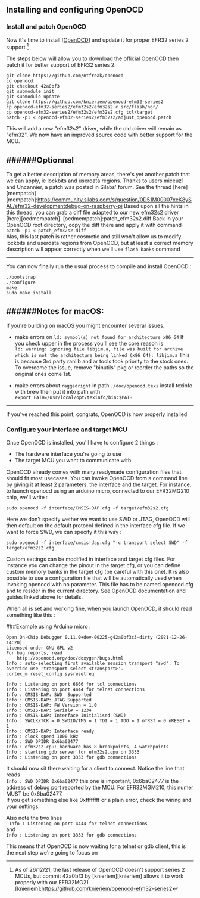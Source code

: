 ## <a>Installing and configuring OpenOCD</a>
### Install and patch OpenOCD
Now it's time to install [[OpenOCD](https://openocd.org)] and update it for proper EFR32 series 2 support.[^1]

[^1]: As of 26/12/21, the last release of OpenOCD doesn't support series 2 MCUs, but commit 42a0bf3 by [knieriem][knieriem] allows it to work properly with our EFR32MG21
[knieriem]:https://github.com/knieriem/openocd-efm32-series2

The steps below will allow you to download the official OpenOCD then patch it for better support of EFR32 series 2.  

```
git clone https://github.com/ntfreak/openocd
cd openocd
git checkout 42a0bf3
git submodule init  
git submodule update
git clone https://github.com/knieriem/openocd-efm32-series2
cp openocd-efm32-series2/efm32s2/efm32s2.c src/flash/nor/
cp openocd-efm32-series2/efm32s2/efm32s2.cfg tcl/target
patch -p1 < openocd-efm32-series2/efm32s2/adjust_openocd.patch
```
This will add a new "efm32s2" driver, while the old driver will remain as "efm32". 
We now have an improved source code with better support for the MCU.

######Optionnal
---
To get a better description of memory areas, there's yet another patch that we can apply, ie lockbits and userdata regions.
Thanks to users miceuz1 and Uncannier, a patch was posted in Silabs' forum. See the thread [here][mempatch] 
[mempatch]:https://community.silabs.com/s/question/0D51M00007xeK8ySAE/efm32-developmentdebug-on-raspberry-pi
Based upon all the hints in this thread, you can grab a diff file adapted to our new efm32s2 driver [here][ocdmempatch].
[ocdmempatch]:patch_efm32s2.diff
Back in your OpenOCD root directory, copy the diff there and apply it with command  
```patch -p1 < patch_efm32s2.diff```  
Alas, this last patch is rather cosmetic and still won't allow us to modify lockbits and userdata regions from OpenOCD, but at least a correct memory description will appear correctly when we'll use `flash banks` command

---

You can now finally run the usual process to compile and install OpenOCD : 

```
./bootstrap
./configure
make
sudo make install
```

######Notes for macOS:
---  
If you're building on macOS you might encounter several issues.

* make errors on `ld: symbol(s) not found for architecture x86_64`
If you check upper in the process you'll see the core reason is  
`ld: warning: ignoring file libjim.a, file was built for archive which is not the architecture being linked (x86_64): libjim.a`
This is because 3rd party ranlib and ar tools took priority to the stock ones.  
To overcome the issue, remove "binutils" pkg or reorder the paths so the original ones come 1st.

* make errors about `raggedright` in path `./doc/openocd.texi`
install texinfo with brew then put it into path with  
`export PATH=/usr/local/opt/texinfo/bin:$PATH`

---

If you've reached this point, congrats, OpenOCD is now properly installed

### Configure your interface and target MCU 
Once OpenOCD is installed, you'll have to configure 2 things :

* The hardware interface you're going to use
* The target MCU you want to communicate with

OpenOCD already comes with many readymade configuration files that should fit most usecases.
You can invoke OpenOCD from a command line by giving it at least 2 parameters, the interface and the target.
For instance, to launch openocd using an arduino micro, connected to our EFR32MG210 chip, we'll write :  
```
sudo openocd -f interface/CMSIS-DAP.cfg -f target/efm32s2.cfg
```
Here we don't specify wether we want to use SWD or JTAG, OpenOCD will then default on the default protocol defined in the interface cfg file.
If we want to force SWD, we can specify it this way :
```
sudo openocd -f interface/cmsis-dap.cfg "-c transport select SWD" -f target/efm32s2.cfg
```

Custom settings can be modified in interface and target cfg files.
For instance you can change the pinout in the target cfg, or you can define custom memory banks in the target cfg (be careful with this one).
It is also possible to use a configuration file that will be automatically used when invoking openocd with no parameter. This file has to be named openocd.cfg and to resider in the current directory. See OpenOCD documentation and guides linked above for details.




When all is set and working fine, when you launch OpenOCD, it should read something like this :

###Example using Arduino micro :

```
Open On-Chip Debugger 0.11.0+dev-00225-g42a0bf3c3-dirty (2021-12-26-14:20)
Licensed under GNU GPL v2
For bug reports, read
	http://openocd.org/doc/doxygen/bugs.html
Info : auto-selecting first available session transport "swd". To override use 'transport select <transport>'.
cortex_m reset_config sysresetreq

Info : Listening on port 6666 for tcl connections
Info : Listening on port 4444 for telnet connections
Info : CMSIS-DAP: SWD  Supported
Info : CMSIS-DAP: JTAG Supported
Info : CMSIS-DAP: FW Version = 1.0
Info : CMSIS-DAP: Serial# = 1234
Info : CMSIS-DAP: Interface Initialised (SWD)
Info : SWCLK/TCK = 0 SWDIO/TMS = 1 TDI = 1 TDO = 1 nTRST = 0 nRESET = 1
Info : CMSIS-DAP: Interface ready
Info : clock speed 1000 kHz
Info : SWD DPIDR 0x6ba02477
Info : efm32s2.cpu: hardware has 8 breakpoints, 4 watchpoints
Info : starting gdb server for efm32s2.cpu on 3333
Info : Listening on port 3333 for gdb connections
```
It should now sit there waiting for a client to connect.
Notice the line that reads  
`Info : SWD DPIDR 0x6ba02477`
this one is important, 0x6ba02477 is the address of debug port reported by the MCU.
For EFR32MGM210, this numer MUST be 0x6ba02477.  
If you get something else like 0xffffffff or a plain error, check the wiring and your settings.

Also note the two lines  
` Info : Listening on port 4444 for telnet connections`  
and  
`Info : Listening on port 3333 for gdb connections`

This means that OpenOCD is now waiting for a telnet or gdb client, this is the next step we're going to focus on

